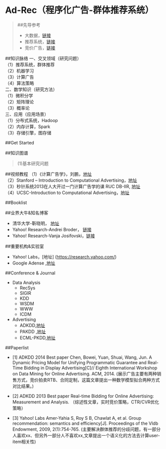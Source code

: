 # Ad-Rec（程序化广告-群体推荐系统）
> ##先导参考
> * 大数据，[链接](https://github.com/Tulongf/Big_Data_Resources)<br> 
> * 推荐系统，[链接](https://github.com/Tulongf/Ad-Rec/)<br>
> * 竞价广告，[链接](https://github.com/Tulongf/rtb-papers)<br>

##知识脉络
一、交叉领域（研究问题）<br>
（1）推荐系统，群体推荐<br>
（2）机器学习<br>
（3）计算广告<br>
（4）算法策略<br>
二、数学知识（研究方法）<br>
（1）微积分学<br>
（2）矩阵理论<br>
（3）概率论<br>
三、应用（应用场景）<br>
（1）分布式系统，Hadoop<br>
（2）内存计算，Spark<br>
（3）存储引擎，图存储<br>

##Get Started


##知识图谱
> (1)基本研究问题


##视频教程
（1）《计算广告学》，刘鹏，[地址](http://study.163.com/course/introduction.htm?courseId=321007#/courseDetail)<br>
（2）Stanford – Introduction to Computational Advertising，[地址](http://web.stanford.edu/class/msande239/)<br>
（3）秒针系统2013在人大开过一门计算广告学的课 RUC DB-IIR, [地址](http://iir.ruc.edu.cn/courses/ca2013.jsp)<br>
（4）UCSC-Introduction to Computational Advertising，[地址](https://classes.soe.ucsc.edu/ism293/Spring09/index_archivos/Page456.html)<br>


##Booklist


##业界大牛&知名博客
 * 清华大学-靳晓明， [地址](http://www.tsinghua.edu.cn/publish/soft/3641/2010/20101214205115366908394/20101214205115366908394_.html)
 * Yahoo! Research-Andrei Broder， [链接](#)
 * Yahoo! Research-Vanja Josifovski，[链接](#)

##重要机构&实验室
* Yahoo! Labs，[地址] (https://research.yahoo.com/)
* Google Adense ,[地址](https://adsense.googleblog.com/ )


##Conference & Journal
* Data Analysis
  * RecSys
  * SIGIR
  * KDD
  * WSDM
  * WWW
  * ICDM
* Advertising
  * ADKDD,[地址](http://www.adkdd.com/)
  * PAKDD ,[地址](http://www.adkdd.com/)
  * ECML-PKDD,[地址](http://www.adkdd.com/)

##Paperlist
 * [1] ADKDD 2014 Best paper
Chen, Bowei, Yuan, Shuai, Wang, Jun. A Dynamic Pricing Model for Unifying Programmatic Guarantee and Real-Time Bidding in Display Advertising[C]// Eighth International Workshop on Data Mining for Online Advertising. ACM, 2014.
(展示广告主要有两种销售方式，竞价拍卖RTB、合同定制，这篇文章提出一种数学模型拟合两种方式对比结果。)

 * [2] ADKDD 2013 Best paper
Real-time Bidding for Online Advertising: Measurement and Analysis. 
（综述性文章，实时竞价策略，CTR/CVR优化策略）

 * [3] Yahoo! Labs
Amer-Yahia S, Roy S B, Chawlat A, et al. Group recommendation: semantics and efficiency[J]. Proceedings of the Vldb Endowment, 2009, 2(1):754-765.
(主要解决群体推荐的分歧问题，有一部分人喜欢xx、但另外一部分人不喜欢xx,文章提出一个语义化的方法去计算user-item相关性)


